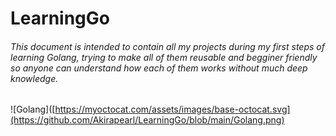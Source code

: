 # LearningGo

###### This document is intended to contain all my projects during my first steps of learning Golang, trying to make all of them reusable and begginer friendly so anyone can understand how each of them works without much deep knowledge.
![Golang]([https://myoctocat.com/assets/images/base-octocat.svg](https://github.com/Akirapearl/LearningGo/blob/main/Golang.png)
